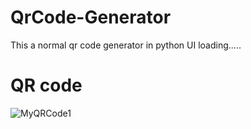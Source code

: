# QrCode-Generator
This a normal qr code generator in python
UI loading.....
# QR code
![MyQRCode1](https://user-images.githubusercontent.com/100248770/165083730-6ddd9fd0-179b-4cb9-afea-275fd093aff4.png)
 
